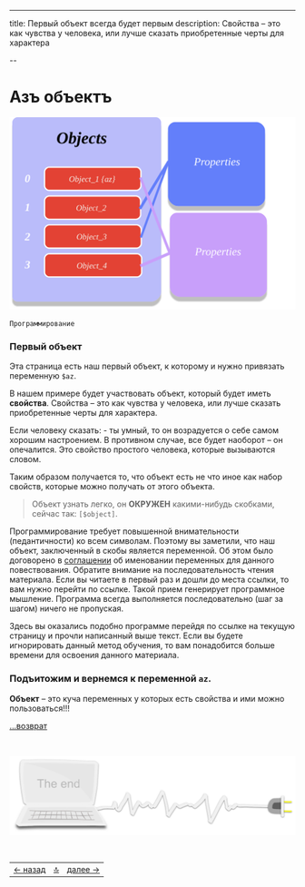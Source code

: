 ---

title: Первый объект всегда будет первым
description: Свойства – это как чувства у человека, или лучше сказать приобретенные черты для характера

--

<div class="navi"> <nav id="navi"> <!-- js --> </nav></div>


# Азъ объектъ

<span id="az-object-img" class="img" onclick="imgResize()">![Кого подключать](assets/svg/objects.svg)</span>


	Программирование

### Первый объект

Эта страница есть наш первый объект, к которому и нужно привязать переменную
`$az`.

В нашем примере будет участвовать объект, который будет иметь **свойства**.
Свойства – это как чувства у человека, или лучше сказать приобретенные черты для характера.

Если человеку сказать: - ты умный, то он возрадуется о себе самом хорошим
настроением. В противном случае, все будет наоборот – он опечалится. Это свойство простого человека, которые вызываются словом.

Таким образом получается то, что объект есть не что иное как набор свойств,
которые можно получать от этого объекта.
 
> Объект узнать легко, он **ОКРУЖЕН** какими-нибудь скобками, сейчас так: `[$object]`.

Программирование требует повышенной внимательности (педантичности) ко всем
символам. Поэтому вы заметили, что наш объект, заключенный в скобы является
переменной. Об этом было договорено в [соглашении](az-peremennaya) об именовании переменных для данного повествования.
Обратите внимание на последовательность чтения материала. Если вы читаете в первый
раз и дошли до места ссылки, то вам нужно перейти по ссылке. Такой прием
генерирует программное мышление. Программа всегда выполняется последовательно
(шаг за шагом) ничего не пропуская.

Здесь вы оказались подобно программе перейдя по ссылке на текущую страницу и
прочли написанный выше текст. Если вы будете игнорировать данный метод обучения,
то вам понадобится больше времени для освоения данного материала.

### Подъитожим и вернемся к переменной `az`.

**Объект** – это куча переменных у которых есть свойства и ими можно пользоваться!!!

[…возврат](az-peremennaya)


<br>


<span id="page-name-img" class="img" onclick="imgResize()">![img](assets/svg/comp-end.svg)</span>

<script src="assets/js/navi.js"></script>
<!--ystm_start-->
<br>

 |||| 
 |:---|:---:|---:| 
 [← назад](az-assets.md)|[ 🔝 ](#)|[далее →](az-peremennaya.md) 

 <br>
<!--ystm_end-->
